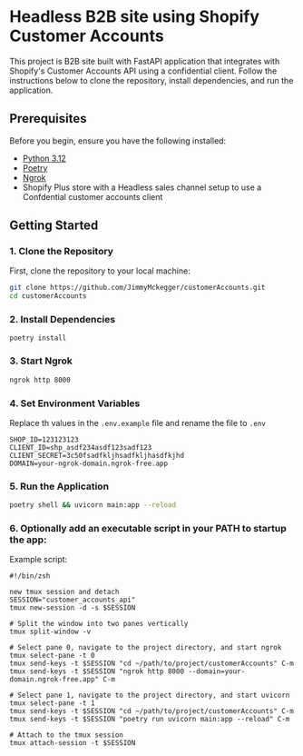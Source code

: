 # Headless B2B site using Shopify Customer Accounts

This project is B2B site built with FastAPI application that integrates with Shopify's Customer Accounts API using a confidential client. Follow the instructions below to clone the repository, install dependencies, and run the application.

## Prerequisites

Before you begin, ensure you have the following installed:

- [Python 3.12](https://www.python.org/downloads/)
- [Poetry](https://python-poetry.org/docs/#installation)
- [Ngrok](https://ngrok.com/download)
- Shopify Plus store with a Headless sales channel setup to use a Confdential customer accounts client

## Getting Started

### 1. Clone the Repository

First, clone the repository to your local machine:

```bash
git clone https://github.com/JimmyMckegger/customerAccounts.git
cd customerAccounts
```

### 2. Install Dependencies
```
poetry install
```

### 3. Start Ngrok

```bash
ngrok http 8000
```

### 4. Set Environment Variables

Replace th values in the `.env.example` file and rename the file to `.env`

```env
SHOP_ID=123123123
CLIENT_ID=shp_asdf234asdf123sadf123
CLIENT_SECRET=3c50fsadfkljhsadfkljhasdfkjhd
DOMAIN=your-ngrok-domain.ngrok-free.app
```

### 5. Run the Application

```bash
poetry shell && uvicorn main:app --reload
```

### 6. Optionally add an executable script in your PATH to startup the app:

Example script:
```
#!/bin/zsh

new tmux session and detach
SESSION="customer_accounts_api"
tmux new-session -d -s $SESSION

# Split the window into two panes vertically
tmux split-window -v

# Select pane 0, navigate to the project directory, and start ngrok
tmux select-pane -t 0
tmux send-keys -t $SESSION "cd ~/path/to/project/customerAccounts" C-m
tmux send-keys -t $SESSION "ngrok http 8000 --domain=your-domain.ngrok-free.app" C-m

# Select pane 1, navigate to the project directory, and start uvicorn
tmux select-pane -t 1
tmux send-keys -t $SESSION "cd ~/path/to/project/customerAccounts" C-m
tmux send-keys -t $SESSION "poetry run uvicorn main:app --reload" C-m

# Attach to the tmux session
tmux attach-session -t $SESSION
```
